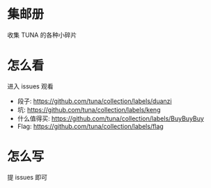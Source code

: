 # 集邮册

收集 TUNA 的各种小碎片

# 怎么看
进入 issues 观看
- 段子: https://github.com/tuna/collection/labels/duanzi
- 坑: https://github.com/tuna/collection/labels/keng
- 什么值得买: https://github.com/tuna/collection/labels/BuyBuyBuy
- Flag: https://github.com/tuna/collection/labels/flag

# 怎么写
提 issues 即可
